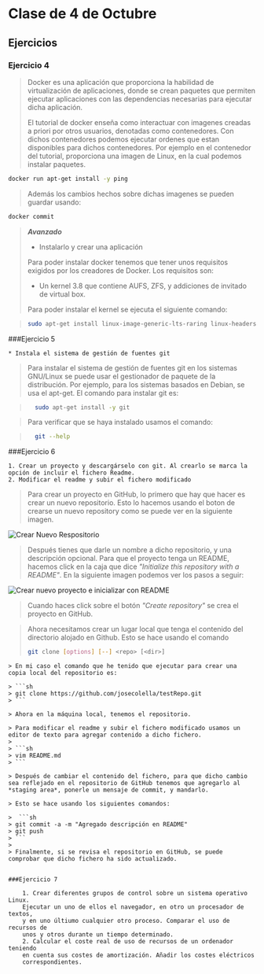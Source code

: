 Clase de 4 de Octubre
=====================

Ejercicios
----------

### Ejercicio 4

> Docker es una aplicación que proporciona la habilidad
> de virtualización de aplicaciones, donde se crean paquetes que
> permiten ejecutar aplicaciones con las dependencias necesarias para
> ejecutar dicha aplicación.
>
> El tutorial de docker enseña como interactuar con imagenes creadas
> a priori por otros usuarios, denotadas como contenedores. Con dichos contenedores podemos ejecutar ordenes que estan disponibles para dichos contenedores.
> Por ejemplo en el contenedor del tutorial, proporciona una imagen de Linux, en la cual podemos instalar paquetes.
>
 ```sh
 docker run apt-get install -y ping
 ```
 > Además los cambios hechos sobre dichas imagenes se pueden guardar usando:
 >
 ```sh
 docker commit
 ```

> __*Avanzado*__
>
>- Instalarlo y crear una aplicación
>
> Para poder instalar docker tenemos que tener unos requisitos exigidos por los creadores de 
> Docker. Los requisitos son:
>    
>   - Un kernel 3.8 que contiene AUFS, ZFS, y addiciones de invitado de virtual box.
> 
> Para poder instalar el kernel se ejecuta el siguiente comando:

> ```sh 
> sudo apt-get install linux-image-generic-lts-raring linux-headers-generic-lts-raring
>```



###Ejercicio 5

    * Instala el sistema de gestión de fuentes git

> Para instalar el sistema de gestión de fuentes git en los sistemas GNU/Linux se puede usar el gestionador de paquete de la distribución.
Por ejemplo, para los sistemas basados en Debian, se usa el apt-get.
El comando para instalar git es:

> ```sh
>   sudo apt-get install -y git
>    ```

> Para verificar que se haya instalado usamos el comando:

> ```sh
>   git --help
> ```

###Ejercicio 6

    1. Crear un proyecto y descargárselo con git. Al crearlo se marca la opción de incluir el fichero Readme.
    2. Modificar el readme y subir el fichero modificado

> Para crear un proyecto en GitHub, lo primero
> que hay que hacer es crear un nuevo repositorio.
> Esto lo hacemos usando el boton de crearse un nuevo repository como se puede ver en la siguiente imagen.
>

   ![Crear Nuevo Respositorio](https://raw.github.com/josecolella/GII-2013/master/meta/Screenshots/Screen%20Shot%202013-10-01%20at%2017.08.41.png)

> Después tienes que darle un nombre a dicho repositorio, y una descripción opcional.
> Para que el proyecto tenga un README, hacemos click en la caja que dice *"Initialize this repository with a README"*.
> En la siguiente imagen podemos ver los pasos a seguir:

   ![Crear nuevo proyecto e inicializar con README](https://raw.github.com/josecolella/GII-2013/master/meta/Screenshots/Screen%20Shot%202013-10-01%20at%2017.11.22.png)

> Cuando haces click sobre el botón *"Create repository"* se crea el proyecto en GitHub.

> Ahora necesitamos crear un lugar local que tenga el contenido del directorio alojado en Github. Esto se hace usando el comando
> ```sh
>git clone [options] [--] <repo> [<dir>]
```
> En mi caso el comando que he tenido que ejecutar para crear una copia local del repositorio es:

> ```sh
> git clone https://github.com/josecolella/testRepo.git
> ```

> Ahora en la máquina local, tenemos el repositorio.

> Para modificar el readme y subir el fichero modificado usamos un editor de texto para agregar contenido a dicho fichero.
>
> ```sh
> vim README.md
> ```

> Después de cambiar el contenido del fichero, para que dicho cambio sea reflejado en el repositorio de GitHub tenemos que agregarlo al *staging area*, ponerle un mensaje de commit, y mandarlo.

> Esto se hace usando los siguientes comandos:

>  ```sh
> git commit -a -m "Agregado descripción en README"
> git push
> ```
>
> Finalmente, si se revisa el repositorio en GitHub, se puede comprobar que dicho fichero ha sido actualizado.


###Ejercicio 7

    1. Crear diferentes grupos de control sobre un sistema operativo Linux.
    Ejecutar un uno de ellos el navegador, en otro un procesador de textos,
    y en uno últiumo cualquier otro proceso. Comparar el uso de recursos de
    unos y otros durante un tiempo determinado.
    2. Calcular el coste real de uso de recursos de un ordenador teniendo
    en cuenta sus costes de amortización. Añadir los costes eléctricos
    correspondientes.

